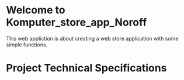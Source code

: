 # Welcome to Komputer_store_app_Noroff
This web appliction is about creating a web store application with some simple functions.
# Project Technical Specifications
